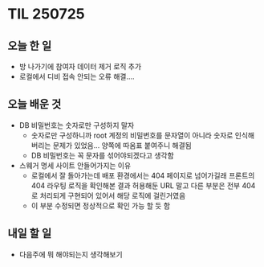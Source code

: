 # TIL 250725

## 오늘 한 일
- 방 나가기에 참여자 데이터 제거 로직 추가
- 로컬에서 디비 접속 안되는 오류 해결....

## 오늘 배운 것
- DB 비밀번호는 숫자로만 구성하지 말자
    - 숫자로만 구성하니까 root 계정의 비밀번호를 문자열이 아니라 숫자로 인식해버리는 문제가 있었음... 양쪽에 따옴표 붙여주니 해결됨
    - DB 비밀번호는 꼭 문자를 섞어야되겠다고 생각함
- 스웨거 명세 사이트 안들어가지는 이유 
    - 로컬에서 잘 돌아가는데 배포 환경에서는 404 페이지로 넘어가길래 프론트의 404 라우팅 로직을 확인해본 결과 허용해둔 URL 말고 다른 부분은 전부 404로 처리되게 구현되어 있어서 해당 로직에 걸린거였음
    - 이 부분 수정되면 정상적으로 확인 가능 할 듯 함

## 내일 할 일
- 다음주에 뭐 해야되는지 생각해보기
